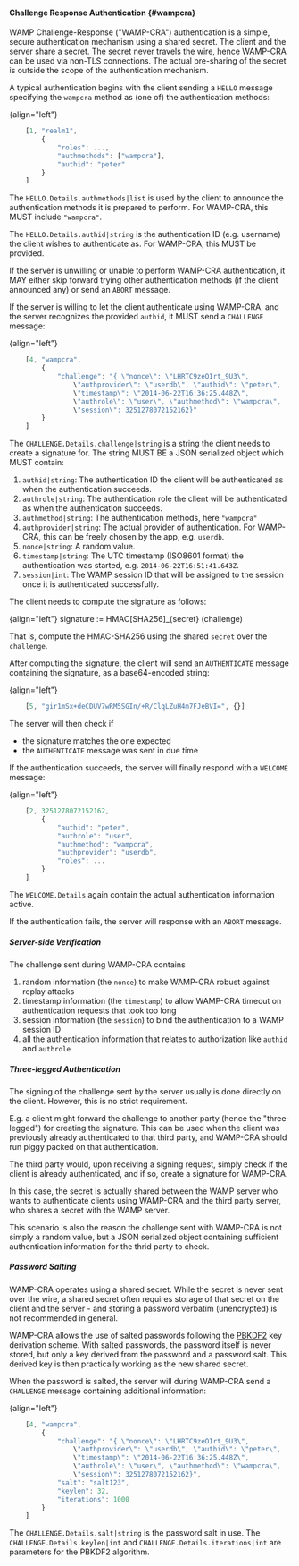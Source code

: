 #### Challenge Response Authentication {#wampcra}

WAMP Challenge-Response ("WAMP-CRA") authentication is a simple, secure authentication mechanism using a shared secret. The client and the server share a secret. The secret never travels the wire, hence WAMP-CRA can be used via non-TLS connections. The actual pre-sharing of the secret is outside the scope of the authentication mechanism.

A typical authentication begins with the client sending a `HELLO` message specifying the `wampcra` method as (one of) the authentication methods:

{align="left"}
```javascript
    [1, "realm1",
        {
            "roles": ...,
            "authmethods": ["wampcra"],
            "authid": "peter"
        }
    ]
```

The `HELLO.Details.authmethods|list` is used by the client to announce the authentication methods it is prepared to perform. For WAMP-CRA, this MUST include `"wampcra"`.

The `HELLO.Details.authid|string` is the authentication ID (e.g. username) the client wishes to authenticate as. For WAMP-CRA, this MUST be provided.

If the server is unwilling or unable to perform WAMP-CRA authentication, it MAY either skip forward trying other authentication methods (if the client announced any) or send an `ABORT` message.

If the server is willing to let the client authenticate using WAMP-CRA, and the server recognizes the provided `authid`, it MUST send a `CHALLENGE` message:

{align="left"}
```javascript
    [4, "wampcra",
        {
            "challenge": "{ \"nonce\": \"LHRTC9zeOIrt_9U3\", 
                \"authprovider\": \"userdb\", \"authid\": \"peter\",
                \"timestamp\": \"2014-06-22T16:36:25.448Z\", 
                \"authrole\": \"user\", \"authmethod\": \"wampcra\", 
                \"session\": 3251278072152162}"
        }
    ]
```

The `CHALLENGE.Details.challenge|string` is a string the client needs to create a signature for. The string MUST BE a JSON serialized object which MUST contain:

1. `authid|string`: The authentication ID the client will be authenticated as when the authentication succeeds.
2. `authrole|string`: The authentication role the client will be authenticated as when the authentication succeeds.
3. `authmethod|string`: The authentication methods, here `"wampcra"`
4. `authprovider|string`: The actual provider of authentication. For WAMP-CRA, this can be freely chosen by the app, e.g. `userdb`.
5. `nonce|string`: A random value.
6. `timestamp|string`: The UTC timestamp (ISO8601 format) the authentication was started, e.g. `2014-06-22T16:51:41.643Z`.
7. `session|int`: The WAMP session ID that will be assigned to the session once it is authenticated successfully.

The client needs to compute the signature as follows:

{align="left"}
        signature := HMAC[SHA256]_{secret} (challenge)

That is, compute the HMAC-SHA256 using the shared `secret` over the `challenge`.

After computing the signature, the client will send an `AUTHENTICATE` message containing the signature, as a base64-encoded string:

{align="left"}
```javascript
    [5, "gir1mSx+deCDUV7wRM5SGIn/+R/ClqLZuH4m7FJeBVI=", {}]
```

The server will then check if

* the signature matches the one expected
* the `AUTHENTICATE` message was sent in due time

If the authentication succeeds, the server will finally respond with a `WELCOME` message:

{align="left"}
```javascript
    [2, 3251278072152162,
        {
            "authid": "peter",
            "authrole": "user",
            "authmethod": "wampcra",
            "authprovider": "userdb",
            "roles": ...
        }
    ]
```

The `WELCOME.Details` again contain the actual authentication information active.

If the authentication fails, the server will response with an `ABORT` message.


##### Server-side Verification

The challenge sent during WAMP-CRA contains

1. random information (the `nonce`) to make WAMP-CRA robust against replay attacks
2. timestamp information (the `timestamp`) to allow WAMP-CRA timeout on authentication requests that took too long
3. session information (the `session`) to bind the authentication to a WAMP session ID
4. all the authentication information that relates to authorization like `authid` and `authrole`


##### Three-legged Authentication

The signing of the challenge sent by the server usually is done directly on the client. However, this is no strict requirement.

E.g. a client might forward the challenge to another party (hence the "three-legged") for creating the signature. This can be used when the client was previously already authenticated to that third party, and WAMP-CRA should run piggy packed on that authentication.

The third party would, upon receiving a signing request, simply check if the client is already authenticated, and if so, create a signature for WAMP-CRA.

In this case, the secret is actually shared between the WAMP server who wants to authenticate clients using WAMP-CRA and the third party server, who shares a secret with the WAMP server.

This scenario is also the reason the challenge sent with WAMP-CRA is not simply a random value, but a JSON serialized object containing sufficient authentication information for the thrid party to check.


##### Password Salting

WAMP-CRA operates using a shared secret. While the secret is never sent over the wire, a shared secret often requires storage of that secret on the client and the server - and storing a password verbatim (unencrypted) is not recommended in general.

WAMP-CRA allows the use of salted passwords following the [PBKDF2](http://en.wikipedia.org/wiki/PBKDF2) key derivation scheme. With salted passwords, the password itself is never stored, but only a key derived from the password and a password salt. This derived key is then practically working as the new shared secret.

When the password is salted, the server will during WAMP-CRA send a `CHALLENGE` message containing additional information:

{align="left"}
```javascript
    [4, "wampcra",
        {
            "challenge": "{ \"nonce\": \"LHRTC9zeOIrt_9U3\", 
                \"authprovider\": \"userdb\", \"authid\": \"peter\",
                \"timestamp\": \"2014-06-22T16:36:25.448Z\", 
                \"authrole\": \"user\", \"authmethod\": \"wampcra\", 
                \"session\": 3251278072152162}",
            "salt": "salt123",
            "keylen": 32,
            "iterations": 1000
        }
    ]
```

The `CHALLENGE.Details.salt|string` is the password salt in use. The `CHALLENGE.Details.keylen|int` and `CHALLENGE.Details.iterations|int` are parameters for the PBKDF2 algorithm.
